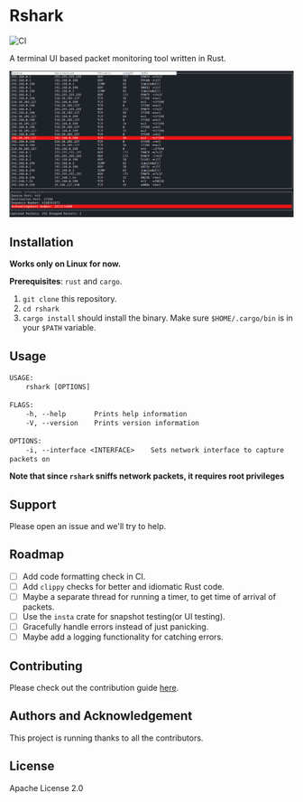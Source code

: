 # Rshark

![CI](https://github.com/pmk21/rshark/workflows/CI/badge.svg)

A terminal UI based packet monitoring tool written in Rust.

![Example UI](images/example.png)

## Installation

**Works only on Linux for now.**

**Prerequisites**: `rust` and `cargo`.

1. `git clone` this repository.
2. `cd rshark`
3. `cargo install` should install the binary. Make sure `$HOME/.cargo/bin` is in your `$PATH` variable.

## Usage

```output
USAGE:
    rshark [OPTIONS]

FLAGS:
    -h, --help       Prints help information
    -V, --version    Prints version information

OPTIONS:
    -i, --interface <INTERFACE>    Sets network interface to capture packets on
```

**Note that since `rshark` sniffs network packets, it requires root privileges**

## Support

Please open an issue and we'll try to help.

## Roadmap

* [ ] Add code formatting check in CI.
* [ ] Add `clippy` checks for better and idiomatic Rust code.
* [ ] Maybe a separate thread for running a timer, to get time of arrival of packets.
* [ ] Use the `insta` crate for snapshot testing(or UI testing).
* [ ] Gracefully handle errors instead of just panicking.
* [ ] Maybe add a logging functionality for catching errors.

## Contributing

Please check out the contribution guide [here](CONTRIBUTING.md).

## Authors and Acknowledgement

This project is running thanks to all the contributors.

## License

Apache License 2.0
